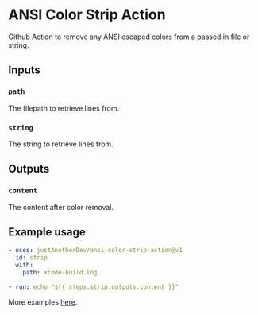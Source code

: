 # ANSI Color Strip Action

Github Action to remove any ANSI escaped colors from a passed in file or string.

## Inputs

### `path`

The filepath to retrieve lines from.

### `string`

The string to retrieve lines from.

## Outputs

### `content`

The content after color removal.

## Example usage

```yaml
- uses: justAnotherDev/ansi-color-strip-action@v1
  id: strip
  with:
    path: xcode-build.log

- run: echo "${{ steps.strip.outputs.content }}"
```

More examples [here](https://github.com/justAnotherDev/ansi-color-strip-action/blob/master/.github/workflows/test.yml).